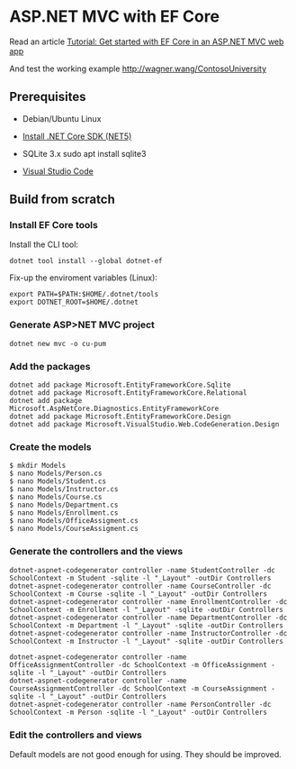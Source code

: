 # ASP.NET MVC with EF Core

Read an article [Tutorial: Get started with EF Core in an ASP.NET MVC web app](https://docs.microsoft.com/en-us/aspnet/core/data/ef-mvc/intro?view=aspnetcore-5.0)

And test the working example http://wagner.wang/ContosoUniversity
## Prerequisites

* Debian/Ubuntu Linux
* [Install .NET Core SDK (NET5)](https://docs.microsoft.com/en-us/dotnet/core/install/linux)
* SQLite 3.x
        sudo apt install sqlite3

* [Visual Studio Code](https://code.visualstudio.com/download) 

## Build from scratch

### Install EF Core tools

Install the CLI tool:

    dotnet tool install --global dotnet-ef

Fix-up the enviroment variables (Linux):

    export PATH=$PATH:$HOME/.dotnet/tools
    export DOTNET_ROOT=$HOME/.dotnet

### Generate ASP>NET MVC project

    dotnet new mvc -o cu-pum

### Add the packages

    dotnet add package Microsoft.EntityFrameworkCore.Sqlite
    dotnet add package Microsoft.EntityFrameworkCore.Relational
    dotnet add package Microsoft.AspNetCore.Diagnostics.EntityFrameworkCore
    dotnet add package Microsoft.EntityFrameworkCore.Design
    dotnet add package Microsoft.VisualStudio.Web.CodeGeneration.Design

### Create the models

    $ mkdir Models
    $ nano Models/Person.cs
    $ nano Models/Student.cs
    $ nano Models/Instructor.cs
    $ nano Models/Course.cs
    $ nano Models/Department.cs
    $ nano Models/Enrollment.cs
    $ nano Models/OfficeAssigment.cs
    $ nano Models/CourseAssigment.cs    

### Generate the controllers and the views

    dotnet-aspnet-codegenerator controller -name StudentController -dc SchoolContext -m Student -sqlite -l "_Layout" -outDir Controllers
    dotnet-aspnet-codegenerator controller -name CourseController -dc SchoolContext -m Course -sqlite -l "_Layout" -outDir Controllers
    dotnet-aspnet-codegenerator controller -name EnrollmentController -dc SchoolContext -m Enrollment -l "_Layout" -sqlite -outDir Controllers
    dotnet-aspnet-codegenerator controller -name DepartmentController -dc SchoolContext -m Department -l "_Layout" -sqlite -outDir Controllers
    dotnet-aspnet-codegenerator controller -name InstructorController -dc SchoolContext -m Instructor -l "_Layout" -sqlite -outDir Controllers

    dotnet-aspnet-codegenerator controller -name OfficeAssignmentController -dc SchoolContext -m OfficeAssignment -sqlite -l "_Layout" -outDir Controllers
    dotnet-aspnet-codegenerator controller -name CourseAssignmentController -dc SchoolContext -m CourseAssignment -sqlite -l "_Layout" -outDir Controllers
    dotnet-aspnet-codegenerator controller -name PersonController -dc SchoolContext -m Person -sqlite -l "_Layout" -outDir Controllers

### Edit the controllers and views

Default models are not good enough for using. They should be improved.